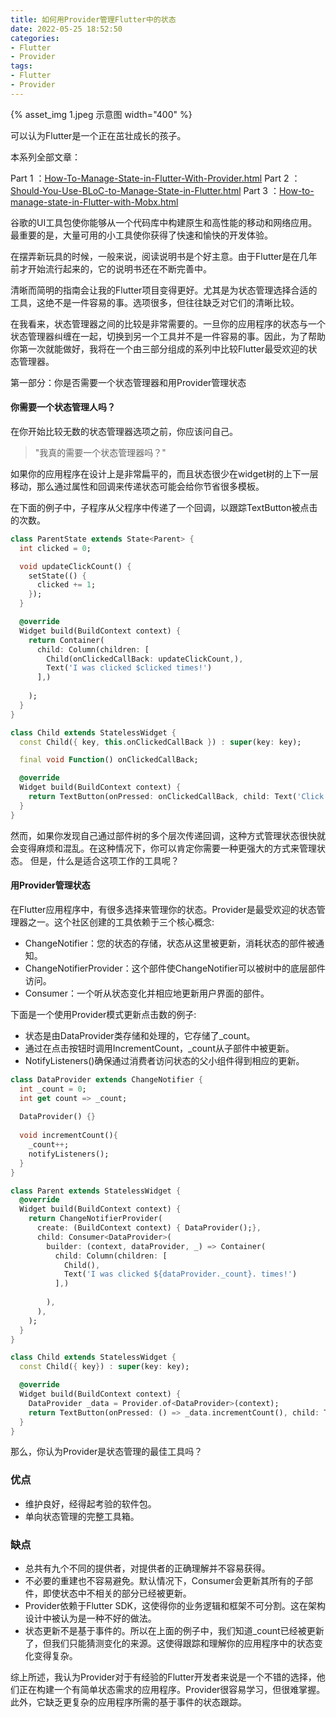 ```yaml
---
title: 如何用Provider管理Flutter中的状态
date: 2022-05-25 18:52:50
categories:
- Flutter
- Provider
tags:
- Flutter
- Provider
---
```


{% asset_img 1.jpeg 示意图 width="400" %}

可以认为Flutter是一个正在茁壮成长的孩子。

<!--more-->

本系列全部文章：

Part 1 ：[How-To-Manage-State-in-Flutter-With-Provider.html](https://pangz.fun/How-To-Manage-State-in-Flutter-With-Provider.html)
Part 2 ：[Should-You-Use-BLoC-to-Manage-State-in-Flutter.html](https://pangz.fun/Should-You-Use-BLoC-to-Manage-State-in-Flutter.html)
Part 3 ：[How-to-manage-state-in-Flutter-with-Mobx.html](https://pangz.fun/How-to-manage-state-in-Flutter-with-Mobx.html)

谷歌的UI工具包使你能够从一个代码库中构建原生和高性能的移动和网络应用。
最重要的是，大量可用的小工具使你获得了快速和愉快的开发体验。

在摆弄新玩具的时候，一般来说，阅读说明书是个好主意。由于Flutter是在几年前才开始流行起来的，它的说明书还在不断完善中。

清晰而简明的指南会让我的Flutter项目变得更好。尤其是为状态管理选择合适的工具，这绝不是一件容易的事。选项很多，但往往缺乏对它们的清晰比较。

在我看来，状态管理器之间的比较是非常需要的。一旦你的应用程序的状态与一个状态管理器纠缠在一起，切换到另一个工具并不是一件容易的事。因此，为了帮助你第一次就能做好，我将在一个由三部分组成的系列中比较Flutter最受欢迎的状态管理器。

第一部分：你是否需要一个状态管理器和用Provider管理状态

#### 你需要一个状态管理人吗？
在你开始比较无数的状态管理器选项之前，你应该问自己。

> "我真的需要一个状态管理器吗？"

如果你的应用程序在设计上是非常扁平的，而且状态很少在widget树的上下一层移动，那么通过属性和回调来传递状态可能会给你节省很多模板。

在下面的例子中，子程序从父程序中传递了一个回调，以跟踪TextButton被点击的次数。

```dart
class ParentState extends State<Parent> {
  int clicked = 0;

  void updateClickCount() {
    setState(() {
      clicked += 1;
    });
  }

  @override
  Widget build(BuildContext context) {
    return Container(
      child: Column(children: [
        Child(onClickedCallBack: updateClickCount,),
        Text('I was clicked $clicked times!')
      ],)
      
    );
  }
}

class Child extends StatelessWidget {
  const Child({ key, this.onClickedCallBack }) : super(key: key);

  final void Function() onClickedCallBack;

  @override
  Widget build(BuildContext context) {
    return TextButton(onPressed: onClickedCallBack, child: Text('Click me!'))
  }
}
```

然而，如果你发现自己通过部件树的多个层次传递回调，这种方式管理状态很快就会变得麻烦和混乱。在这种情况下，你可以肯定你需要一种更强大的方式来管理状态。
但是，什么是适合这项工作的工具呢？

#### 用Provider管理状态

在Flutter应用程序中，有很多选择来管理你的状态。Provider是最受欢迎的状态管理器之一。这个社区创建的工具依赖于三个核心概念:

 * ChangeNotifier：您的状态的存储，状态从这里被更新，消耗状态的部件被通知。
 * ChangeNotifierProvider：这个部件使ChangeNotifier可以被树中的底层部件访问。
 * Consumer：一个听从状态变化并相应地更新用户界面的部件。

下面是一个使用Provider模式更新点击数的例子:

 * 状态是由DataProvider类存储和处理的，它存储了_count。
 * 通过在点击按钮时调用IncrementCount，_count从子部件中被更新。
 * NotifyListeners()确保通过消费者访问状态的父小组件得到相应的更新。

```dart
class DataProvider extends ChangeNotifier {
  int _count = 0;
  int get count => _count;
 
  DataProvider() {}
 
  void incrementCount(){
    _count++;
    notifyListeners();
  }
}

class Parent extends StatelessWidget {
  @override
  Widget build(BuildContext context) {
    return ChangeNotifierProvider(
      create: (BuildContext context) { DataProvider();},
      child: Consumer<DataProvider>(
        builder: (context, dataProvider, _) => Container(
          child: Column(children: [
            Child(),
            Text('I was clicked ${dataProvider._count}. times!')
          ],)
          
        ),
      ),
    );
  }
}

class Child extends StatelessWidget {
  const Child({ key}) : super(key: key);

  @override
  Widget build(BuildContext context) {
    DataProvider _data = Provider.of<DataProvider>(context);
    return TextButton(onPressed: () => _data.incrementCount(), child: Text('Click me!'))
  }
}
```

那么，你认为Provider是状态管理的最佳工具吗？

### 优点

 * 维护良好，经得起考验的软件包。
 * 单向状态管理的完整工具箱。

### 缺点
 * 总共有九个不同的提供者，对提供者的正确理解并不容易获得。
 * 不必要的重建也不容易避免。默认情况下，Consumer会更新其所有的子部件，即使状态中不相关的部分已经被更新。
 * Provider依赖于Flutter SDK，这使得你的业务逻辑和框架不可分割。这在架构设计中被认为是一种不好的做法。
 * 状态更新不是基于事件的。所以在上面的例子中，我们知道_count已经被更新了，但我们只能猜测变化的来源。这使得跟踪和理解你的应用程序中的状态变化变得复杂。

综上所述，我认为Provider对于有经验的Flutter开发者来说是一个不错的选择，他们正在构建一个有简单状态需求的应用程序。Provider很容易学习，但很难掌握。
此外，它缺乏更复杂的应用程序所需的基于事件的状态跟踪。

<!-- https://betterprogramming.pub/how-to-manage-state-in-flutter-with-provider-661ff322dd22 -->